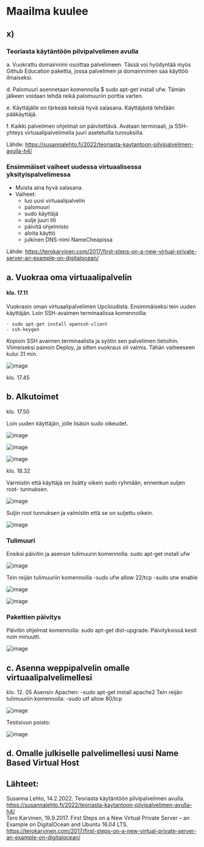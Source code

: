 # Maailma kuulee

## x)

### Teoriasta käytäntöön pilvipalvelimen avulla

a. Vuokrattu domainnimi osoittaa palvelimeen. Tässä voi hyödyntää myös Github Education pakettia, jossa palvelimen ja domainnimen saa käyttöö ilmaiseksi.

d. Palomuuri asennetaan komennolla $ sudo apt-get install ufw. Tämän jälkeen voidaan tehdä reikä palomuuriin porttia varten.

e. Käyttäjälle on tärkeää keksiä hyvä salasana. Käyttäjästä tehdään pääkäyttäjä. 

f. Kaikki palvelimen ohjelmat on päivitettävä. Avataan terminaali, ja SSH- yhteys virtuaalipalvelimella juuri asetetuilla tunnuksilla. 

Lähde: https://susannalehto.fi/2022/teoriasta-kaytantoon-pilvipalvelimen-avulla-h4/  

### Ensimmäiset vaiheet uudessa virtuaalisessa yksityispalvelimessa

- Muista aina hyvä salasana.
- Vaiheet:
    - luo uusi virtuaalipalvelin
    - palomuuri
    - sudo käyttäjä
    - sulje juuri tili
    - päivitä ohjelmisto
    - aloita käyttö
    - julkinen DNS-nimi NameCheapissa
 
Lähde: https://terokarvinen.com/2017/first-steps-on-a-new-virtual-private-server-an-example-on-digitalocean/

## a. Vuokraa oma virtuaalipalvelin

#### klo. 17.11 
Vuokrasin oman virtuaalipalvelimen Upcloudista. Ensimmäiseksi tein uuden käyttäjän. 
Loin SSH-avaimen terminaalissa komennoilla:

    - sudo apt-get install openssh-client
    - ssh-keygen
    
Kopioin SSH avaimen terminaalista ja syötin sen palvelimen tietoihin. Viimeiseksi painoin Deploy, ja sitten vuokraus oli valmis. Tähän vaiheeseen kului 31 min. 

![image](https://github.com/user-attachments/assets/676c1e7f-6bc1-45f0-9ebb-6ca7c0251d58)

klo. 17.45

## b. Alkutoimet

klo. 17.50

Loin uuden käyttäjän, jolle lisäsin sudo oikeudet. 

![image](https://github.com/user-attachments/assets/a497e63f-7f70-45dc-8caa-f17a70ab9f6e)

![image](https://github.com/user-attachments/assets/7b0d82a2-aee1-48a6-a5f7-6dd5aa813550)

![image](https://github.com/user-attachments/assets/dc1a74dc-cebf-414b-8ac4-fd2975975f18)

klo. 18.32 

Varmistin että käyttäjä on lisätty oikein sudo ryhmään, ennenkun suljen root- tunnuksen. 

![image](https://github.com/user-attachments/assets/c847e4e1-9400-430f-a04b-2bcb277c22aa)

Suljin root tunnuksen ja valmistin että se on suljettu oikein. 

![image](https://github.com/user-attachments/assets/7259eb36-3689-4b3b-99a5-7eb8e0150f56)

### Tulimuuri

Ensiksi päivitin ja asensin tulimuurin komennolla: sudo apt-get install ufw

![image](https://github.com/user-attachments/assets/8b70d0bc-a8df-4d35-a55f-531ec219b090)

Tein reijän tulimuuriin komennoilla 
    -sudo ufw allow 22/tcp
    -sudo utw enable
    
![image](https://github.com/user-attachments/assets/4e719d10-907d-4731-bc44-adf41d20183f)

![image](https://github.com/user-attachments/assets/f58296a0-0907-43ae-81cc-5606db3dff8f)

### Pakettien päivitys 

Päivitin ohjelmat komennolla: sudo apt-get dist-upgrade. Päivityksissä kesti noin minuutti. 

![image](https://github.com/user-attachments/assets/ca8d9b44-e997-4541-83a4-e2ad4d953b34)


## c. Asenna weppipalvelin omalle virtuaalipalvelimellesi

klo. 12. 05 
Asensin Apachen: 
    -sudo apt-get install apache2
Tein reijän tulimuuriin komennolla: 
  -sudo utf allow 80/tcp

![image](https://github.com/user-attachments/assets/f5ce7d81-76ee-4db0-91fb-289b17dc2292)

Testisivun poisto: 

![image](https://github.com/user-attachments/assets/7f8b784b-cb42-4636-8635-5ad1017974f6)

## d. Omalle julkiselle palvelimellesi uusi Name Based Virtual Host



## Lähteet: 
Susanna Lehto, 14.2.2022. Teoriasta käytäntöön pilvipalvelimen avulla. https://susannalehto.fi/2022/teoriasta-kaytantoon-pilvipalvelimen-avulla-h4/  
Tero Karvinen, 19.9.2017. First Steps on a New Virtual Private Server – an Example on DigitalOcean and Ubuntu 16.04 LTS.    https://terokarvinen.com/2017/first-steps-on-a-new-virtual-private-server-an-example-on-digitalocean/  

